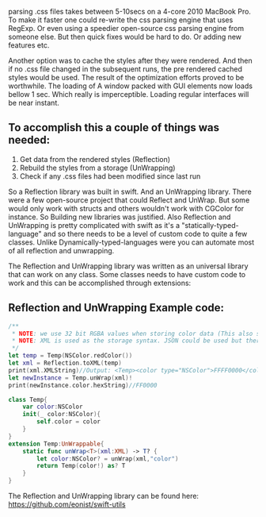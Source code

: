 parsing .css files takes between 5-10secs on a 4-core 2010 MacBook Pro. To make it faster <!--more--> one could re-write the css parsing engine that uses RegExp. Or even using a speedier open-source css parsing engine from someone else. But then quick fixes would be hard to do. Or adding new features etc.   

Another option was to cache the styles after they were rendered. And then if no .css file changed in the subsequent runs, the pre rendered cached styles would be used. The result of the optimization efforts proved to be worthwhile. The loading of A window packed with GUI elements now loads bellow 1 sec. Which really is imperceptible. Loading regular interfaces will be near instant. 

## To accomplish this a couple of things was needed: 

1. Get data from the rendered styles (Reflection)  
2. Rebuild the styles from a storage (UnWrapping)  
3. Check if any .css files had been modified since last run  

So a Reflection library was built in swift. And an UnWrapping library. There were a few open-source project that could Reflect and UnWrap. But some would only work with structs and others wouldn't work with CGColor for instance. So Building new libraries was justified. Also Reflection and UnWrapping is pretty complicated with swift as it's a "statically-typed-language" and so there needs to be a level of custom code to quite a few classes. Unlike Dynamically-typed-languages were you can automate most of all reflection and unwrapping.   

The Reflection and UnWrapping library was written as an universal library that can work on any class. Some classes needs to have custom code to work and this can be accomplished through extensions: 

## Reflection and UnWrapping Example code:

```swift
/**
 * NOTE: we use 32 bit RGBA values when storing color data (This also stores the alpha value)
 * NOTE: XML is used as the storage syntax. JSON could be used but there was no apparent benefit so XML it is
 */
let temp = Temp(NSColor.redColor())
let xml = Reflection.toXML(temp)
print(xml.XMLString)//Output: <Temp><color type="NSColor">FFFF0000</color></Temp>
let newInstance = Temp.unWrap(xml)!
print(newInstance.color.hexString)//FF0000

class Temp{
    var color:NSColor
    init(_ color:NSColor){
        self.color = color
    }
}
extension Temp:UnWrappable{
    static func unWrap<T>(xml:XML) -> T? {
        let color:NSColor? = unWrap(xml,"color")
        return Temp(color!) as? T
    }
}

```

The Reflection and UnWrapping library can be found here: https://github.com/eonist/swift-utils